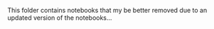 This folder contains notebooks that my be better removed due to an updated version of the notebooks...
